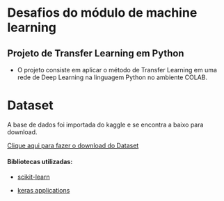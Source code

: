 # Desafios do módulo de machine learning
## Projeto de Transfer Learning em Python 

* O projeto consiste em aplicar o método de Transfer Learning em uma rede de Deep Learning na linguagem Python no ambiente COLAB.  

# Dataset
A base de dados foi importada do kaggle e se encontra a baixo para download. 

[Clique aqui para fazer o download do Dataset](https://www.kaggle.com/datasets/tongpython/cat-and-dog)

#### Bibliotecas utilizadas: 
* [scikit-learn](https://scikit-learn.org/stable/index.html)

* [keras applications](https://keras.io/api/applications/)
